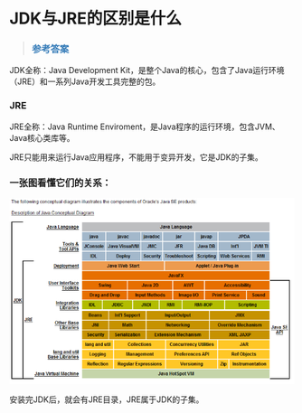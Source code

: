 # JDK与JRE的区别是什么

> ### <font color=#337AB7 > 参考答案</font> 

JDK全称：Java Development Kit，是整个Java的核心，包含了Java运行环境（JRE）和一系列Java开发工具完整的包。

### JRE

JRE全称：Java Runtime Enviroment，是Java程序的运行环境，包含JVM、Java核心类库等。

JRE只能用来运行Java应用程序，不能用于变异开发，它是JDK的子集。

### 一张图看懂它们的关系：

![jre和jdk关系图](../image/jre和jdk关系图.png "jre和jdk关系图")

安装完JDK后，就会有JRE目录，JRE属于JDK的子集。

